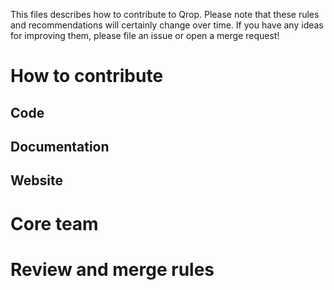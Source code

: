 This files describes how to contribute to Qrop. Please note that these rules and
recommendations will certainly change over time. If you have any ideas for
improving them, please file an issue or open a merge request!

# How to contribute

## Code

## Documentation

## Website

# Core team

# Review and merge rules
